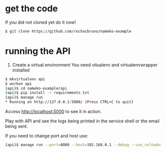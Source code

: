 # get the code

If you did not cloned yet do it now!

```bash
$ git clone https://github.com/rochacbruno/nameko-example
````

# running the API


1. Create a virtual environment
   You need vitualenv and virtualenvwrapper installed

```bash
$ mkvirtualenv api
$ workon api
(api)$ cd nameko-example/api
(api)$ pip install -r requirements.txt
(api)$ manage run
* Running on http://127.0.0.1:5000/ (Press CTRL+C to quit)
```

Access [http://localhost:5000](http://localhost:5000) to see it in action.

Play with API and see the logs being printed in the service shell or the email being sent.


If you need to change port and host use:

```bash
(api)$ manage run --port=8080 --host=192.168.0.1 --debug --use_reloader
```

